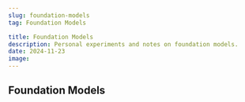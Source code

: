 ```yaml
---
slug: foundation-models
tag: Foundation Models

title: Foundation Models
description: Personal experiments and notes on foundation models.
date: 2024-11-23
image:
---
```


## Foundation Models

